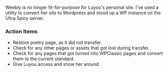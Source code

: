 Weebly is no longer fit-for-purpose for Luyou's personal site.  I've used a utility to convert her site to Wordpress and stood up a WP instance on the Ultra Spicy server.
### Action Items
- Restore poetry page, as it did not transfer.
- Check for any other pages or assets that got lost during transfer.
- Check for any pages that got turned into WPClassic pages and convert them to the current standard.
- Give Luyou access and show her around.